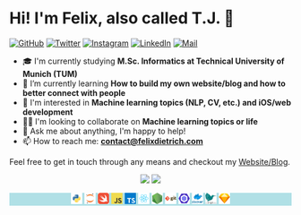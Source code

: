 # Hi! I'm Felix, also called T.J. 👋
[![GitHub](https://img.shields.io/badge/Follow--x.svg?style=social&logo=Github&logoColor=#171515&link=https://github.com/FelixTJDietrich)](https://github.com/FelixTJDietrich)
[![Twitter](https://img.shields.io/badge/Follow--x.svg?style=social&logo=Twitter&logoColor=#00acee&link=https://twitter.com/FelixTJDietrich)](https://twitter.com/FelixTJDietrich)
[![Instagram](https://img.shields.io/badge/Follow--x.svg?style=social&logo=Instagram&logoColor=#8a3ab9&link=https://www.instagram.com/felixtj.dietrich)](https://www.instagram.com/felixtj.dietrich)
[![LinkedIn](https://img.shields.io/badge/Connect--x.svg?style=social&logo=LinkedIn&logoColor=#0077b5&link=https://www.linkedin.com/in/felixtjdietrich)](https://www.linkedin.com/in/felixtjdietrich)
[![Mail](https://img.shields.io/badge/Email--x.svg?style=social&logo=Gmail&logoColor=#BB001B&link=mailto:contact@felixdietrich.com)](mailto:contact@felixdietrich.com)

- 🎓 I'm currently studying **M.Sc. Informatics at Technical University of Munich (TUM)**
- 🌱 I’m currently learning **How to build my own website/blog and how to better connect with people**
- 👀 I'm interested in **Machine learning topics (NLP, CV, etc.) and iOS/web development**
- 👯‍♂️ I'm looking to collaborate on **Machine learning topics or life**
- 💬 Ask me about anything, I'm happy to help!
- 📫 How to reach me: **contact@felixdietrich.com**

Feel free to get in touch through any means and checkout my [Website/Blog](felixdietrich.com).

<p align="center">
  <img height="50%" width="auto" src ="https://github-readme-stats.vercel.app/api?username=FelixTJDietrich&show_icons=true&count_private=true&theme=dark&hide_border=true&hide=issues,contribs&bg_color=00000000">
  <img height="50%" width="auto" src ="https://github-readme-stats.vercel.app/api/top-langs/?username=FelixTJDietrich&layout=compact&hide_border=true&theme=dark&bg_color=00000000&langs_count=6&hide=jupyter%20notebook,tex,scss,css,php">
</p>

<div align="center" style="background-color:powderblue;">
  <img height="20" src="https://raw.githubusercontent.com/github/explore/80688e429a7d4ef2fca1e82350fe8e3517d3494d/topics/python/python.png">
  <img height="20" src="https://raw.githubusercontent.com/github/explore/80688e429a7d4ef2fca1e82350fe8e3517d3494d/topics/jupyter-notebook/jupyter-notebook.png">
  <img height="20" src="https://raw.githubusercontent.com/github/explore/80688e429a7d4ef2fca1e82350fe8e3517d3494d/topics/swift/swift.png">
  <img height="20" src="https://raw.githubusercontent.com/github/explore/80688e429a7d4ef2fca1e82350fe8e3517d3494d/topics/javascript/javascript.png">
  <img height="20" src="https://raw.githubusercontent.com/github/explore/80688e429a7d4ef2fca1e82350fe8e3517d3494d/topics/typescript/typescript.png">
  <img height="20" src="https://raw.githubusercontent.com/github/explore/80688e429a7d4ef2fca1e82350fe8e3517d3494d/topics/react/react.png">
  <img height="20" src="https://raw.githubusercontent.com/github/explore/80688e429a7d4ef2fca1e82350fe8e3517d3494d/topics/nodejs/nodejs.png">
  <img height="20" src="https://raw.githubusercontent.com/github/explore/80688e429a7d4ef2fca1e82350fe8e3517d3494d/topics/git/git.png">
  <img height="20" src="https://raw.githubusercontent.com/github/explore/80688e429a7d4ef2fca1e82350fe8e3517d3494d/topics/eslint/eslint.png">
  <img height="20" src="https://raw.githubusercontent.com/github/explore/80688e429a7d4ef2fca1e82350fe8e3517d3494d/topics/docker/docker.png">
  <img height="20" src="https://raw.githubusercontent.com/github/explore/80688e429a7d4ef2fca1e82350fe8e3517d3494d/topics/latex/latex.png">
  <img height="20" src="https://raw.githubusercontent.com/github/explore/80688e429a7d4ef2fca1e82350fe8e3517d3494d/topics/sketch/sketch.png">
</div>
